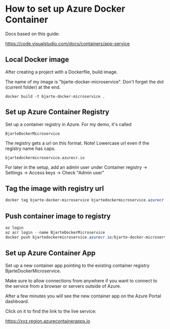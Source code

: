# How to set up Azure Docker Container

Docs based on this guide:

<https://code.visualstudio.com/docs/containers/app-service>

## Local Docker image

After creating a project with a Dockerfile, build image.

The name of my image is "bjarte-docker-microservice". Don't forget the dot (current folder) at the end.

`docker build -t bjarte-docker-microservice .`

## Set up Azure Container Registry

Set up a container registry in Azure. For my demo, it's called

`BjarteDockerMicroservice`

The registry gets a url on this format. Note! Lowercase url even if the registry name has caps.

`bjartedockermicroservice.azurecr.io`

For later in the setup, add an admin user under Container registry -> Settings -> Access keys -> Check "Admin user"

## Tag the image with registry url

```powershell
docker tag bjarte-docker-microservice bjartedockermicroservice.azurecr.io/bjarte-docker-microservice:latest
```

## Push container image to registry

```powershell
az login
az acr login --name BjarteDockerMicroservice
docker push bjartedockermicroservice.azurecr.io/bjarte-docker-microservice:latest
```

## Set up Azure Container App

Set up a new container app pointing to the existing container registry BjarteDockerMicroservice.

Make sure to allow connections from anywhere if you want to connect to the service from a browser or servers outside of Azure.

After a few minutes you will see the new container app on the Azure Portal dashboard.

Click on it to find the link to the live service:

<https://xyz.region.azurecontainerapps.io>
